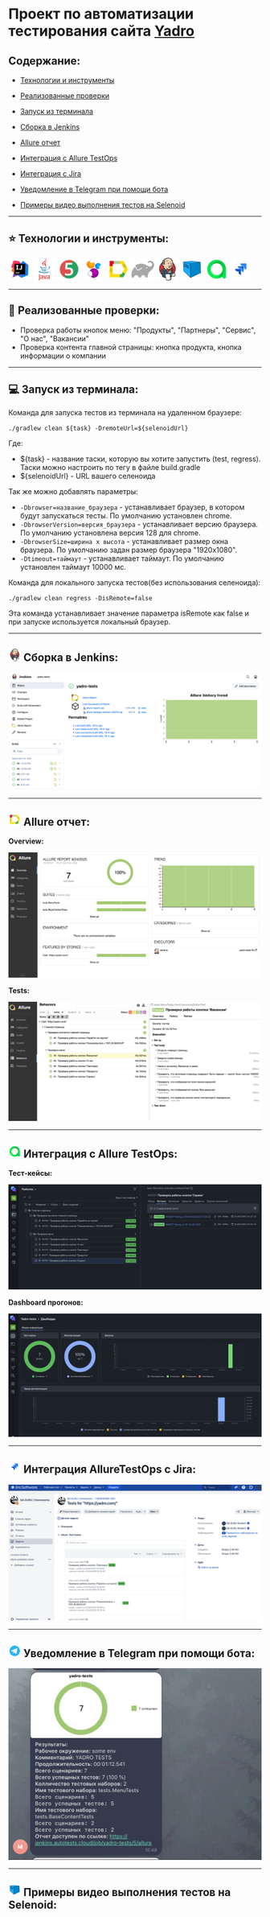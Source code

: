 
# Проект по автоматизации тестирования сайта [Yadro](https://yadro.com/)  


## **Содержание:**

* [Технологии и инструменты](#технологии-и-инструменты)

* [Реализованные проверки](#реализованные-проверки)

* [Запуск из терминала](#запуск-из-терминала)

* [Сборка в Jenkins](#сборка-в-jenkins)

* [Allure отчет](#allure-отчет)

* [Интеграция с Allure TestOps](#интеграция-с-allure-testops)

* [Интеграция с Jira](#интеграция-с-jira)

* [Уведомление в Telegram при помощи бота](#уведомление-в-telegram-при-помощи-бота)

* [Примеры видео выполнения тестов на Selenoid](#примеры-видео-выполнения-тестов-на-selenoid)  

---
## :star: Технологии и инструменты:  

<p>
<img width="45" alt="IntelliJ IDEA" src="media/icons/Idea.svg">
<img width="45" alt="Java" src="media/icons/java.svg">
<img width="45" alt="JUnit5" src="media/icons/Junit5.svg">
<img width="45" alt="Selenide" src="media/icons/Selenide.svg">
<img width="45" alt="Allure" src="media/icons/Allure.svg">
<img width="45" alt="Gradle" src="media/icons/gradle-original.svg">
<img width="45" alt="Jenkins" src="media/icons/jenkins.svg">
<img width="45" alt="Selenoid" src="media/icons/Selenoid.svg">
<img width="45" alt="Selenoid" src="media/icons/Allure_TO.svg">
<img width="45" alt="Selenoid" src="media/icons/jira.svg">
</p>  

---
## :open_file_folder: Реализованные проверки:  

- Проверка работы кнопок меню: "Продукты", "Партнеры", "Сервис", "О нас", "Вакансии"
- Проверка контента главной страницы: кнопка продукта, кнопка информации о компании  

---
## :computer: Запуск из терминала:  

<p>Команда для запуска тестов из терминала на удаленном браузере:</p>

```
./gradlew clean ${task} -DremoteUrl=${selenoidUrl}
```

Где: 
- ${task} - название таски, которую вы хотите запустить (test, regress). Таски можно настроить по тегу в файле build.gradle
- ${selenoidUrl} - URL вашего селеноида

Так же можно добавлять параметры:
- `-Dbrowser=название_браузера` - устанавливает браузер, в котором будут запускаться тесты. По умолчанию установлен chrome.
- `-DbrowserVersion=версия_браузера` - устанавливает версию браузера. По умолчанию установлена версия 128 для chrome.
- `-DbrowserSize=ширина x высота` - устанавливает размер окна браузера. По умолчанию задан размер браузера "1920x1080".
- `-Dtimeout=таймаут` - устанавливает таймаут. По умолчанию установлен таймаут 10000 мс.

Команда для локального запуска тестов(без использования селеноида):

```
./gradlew clean regress -DisRemote=false
```

Эта команда устанавливает значение параметра isRemote как false и при запуске используется локальный браузер.  

---
## <img width="25" alt="Jenkins" src="media/icons/jenkins.svg"> Сборка в Jenkins:  

<img alt="Сборка в Jenkins" src="media/images/jenkins.png">  

---
## <img width="25" alt="Allure" src="media/icons/Allure.svg"> Allure отчет:  

**Overview:**

<img alt="Allure отчет" src="media/images/allure.png">

**Tests:**

<img alt="Allure отчет: тесты" src="media/images/allure-tests.png">  

---
## <img width="25" alt="AllureTestOps" src="media/icons/Allure_TO.svg"> Интеграция с Allure TestOps:  

**Тест-кейсы:**

<img alt="Интеграция с Allure TestOps" src="media/images/AllureTestOps.png">

**Dashboard прогонов:**

<img alt="Интеграция с Allure TestOps: прогоны" src="media/images/AllureTestOps-прогоны.png">  

---
## <img width="25" alt="Jira" src="media/icons/jira.svg"> Интеграция AllureTestOps с Jira:  

<img alt="Интеграция с Jira" src="media/images/jira.png">  

---
## <img width="25" alt="telegram" src="media/icons/telegram.svg"> Уведомление в Telegram при помощи бота:  

<img alt="Интеграция с Jira" src="media/images/telegram.png">  

---
## <img width="25" alt="Selenoid" src="media/icons/Selenoid.svg"> Примеры видео выполнения тестов на Selenoid:  